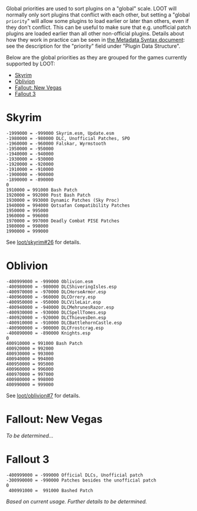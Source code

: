 Global priorities are used to sort plugins on a "global" scale. LOOT will normally only sort plugins that conflict with each other, but setting a "global `priority`" will allow some plugins to load earlier or later than others, even if they don't conflict. This can be useful to make sure that e.g. unofficial patch plugins are loaded earlier than all other non-official plugins. Details about how they work in practice can be seen in [the Metadata Syntax document](https://loot.github.io/docs/dev/LOOT%20Metadata%20Syntax.html#structs-plugin): see the description for the "priority" field under "Plugin Data Structure".

Below are the global priorities as they are grouped for the games currently supported by LOOT:
- [Skyrim](#skyrim)
- [Oblivion](#oblivion)
- [Fallout: New Vegas](#fallout-new-vegas)
- [Fallout 3](#fallout-3)

# Skyrim

```
-1999000 = -999000 Skyrim.esm, Update.esm
-1980000 = -980000 DLC, Unofficial Patches, SPO
-1960000 = -960000 Falskar, Wyrmstooth
-1950000 = -950000
-1940000 = -940000
-1930000 = -930000
-1920000 = -920000
-1910000 = -910000
-1900000 = -900000
-1890000 = -890000
0
1910000 = 991000 Bash Patch
1920000 = 992000 Post Bash Patch
1930000 = 993000 Dynamic Patches (Sky Proc)
1940000 = 994000 Qotsafan Compatibility Patches
1950000 = 995000
1960000 = 996000
1970000 = 997000 Deadly Combat PISE Patches
1980000 = 998000
1990000 = 999000
```

See [loot/skyrim#26](https://github.com/loot/skyrim/issues/26) for details.

# Oblivion

```
-400999000 = -999000 Oblivion.esm
-400980000 = -980000 DLCShiveringIsles.esp
-400970000 = -970000 DLCHorseArmor.esp
-400960000 = -960000 DLCOrrery.esp
-400950000 = -950000 DLCVileLair.esp
-400940000 = -940000 DLCMehrunesRazor.esp
-400930000 = -930000 DLCSpellTomes.esp
-400920000 = -920000 DLCThievesDen.esp
-400910000 = -910000 DLCBattlehornCastle.esp
-400900000 = -900000 DLCFrostcrag.esp
-400890000 = -890000 Knights.esp
0
400910000 = 991000 Bash Patch
400920000 = 992000
400930000 = 993000
400940000 = 994000
400950000 = 995000
400960000 = 996000
400970000 = 997000
400980000 = 998000
400990000 = 999000
```

See [loot/oblivion#7](https://github.com/loot/oblivion/issues/7) for details.

# Fallout: New Vegas

*To be determined...*

# Fallout 3

```
-400999000 = -999000 Official DLCs, Unofficial patch
-300990000 = -990000 Patches besides the unofficial patch
0
 400991000 =  991000 Bashed Patch
```

*Based on current usage. Further details to be determined.*
